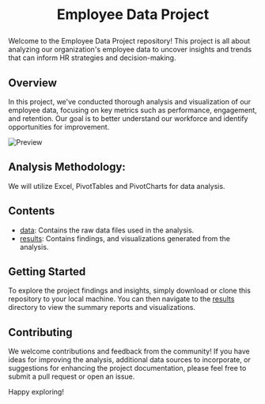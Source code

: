 # <p align ="center"> Employee Data Project

Welcome to the Employee Data Project repository! This project is all about analyzing our organization's employee data to uncover insights and trends that can inform HR strategies and decision-making.

## Overview

In this project, we've conducted thorough analysis and visualization of our employee data, focusing on key metrics such as performance, engagement, and retention. Our goal is to better understand our workforce and identify opportunities for improvement.

![Preview](https://github.com/Pandat-0052/EMPLOYEE-DATA-ANALYSIS-Using-Excel/blob/main/Overview.JPG)

## Analysis Methodology:

We will utilize Excel, PivotTables and  PivotCharts for data analysis.



## Contents

- [data](https://github.com/Pandat-0052/EMPLOYEE-DATA-ANALYSIS-Using-Excel/blob/main/Employees_Engagement%20-%20Raw.xlsx): Contains the raw data files used in the analysis.
- [results](https://github.com/Pandat-0052/EMPLOYEE-DATA-ANALYSIS-Using-Excel/blob/main/Employees_Engagement.pdf): Contains findings, and visualizations generated from the analysis.

## Getting Started

To explore the project findings and insights, simply download or clone this repository to your local machine. You can then navigate to the [results](https://github.com/Pandat-0052/EMPLOYEE-DATA-ANALYSIS-Using-Excel/blob/main/Employees_Engagement.pdf) directory to view the summary reports and visualizations.

## Contributing

We welcome contributions and feedback from the community! If you have ideas for improving the analysis, additional data sources to incorporate, or suggestions for enhancing the project documentation, please feel free to submit a pull request or open an issue.


Happy exploring!
